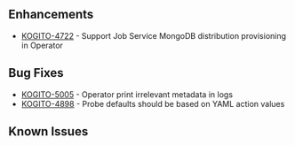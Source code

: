 <!-- Keep them in alphabetical order -->
## Enhancements
- [KOGITO-4722](https://issues.redhat.com/browse/KOGITO-4722) - Support Job Service MongoDB distribution provisioning in Operator

## Bug Fixes
- [KOGITO-5005](https://issues.redhat.com/browse/KOGITO-5005) - Operator print irrelevant metadata in logs
- [KOGITO-4898](https://issues.redhat.com/browse/KOGITO-4898) - Probe defaults should be based on YAML action values

## Known Issues

